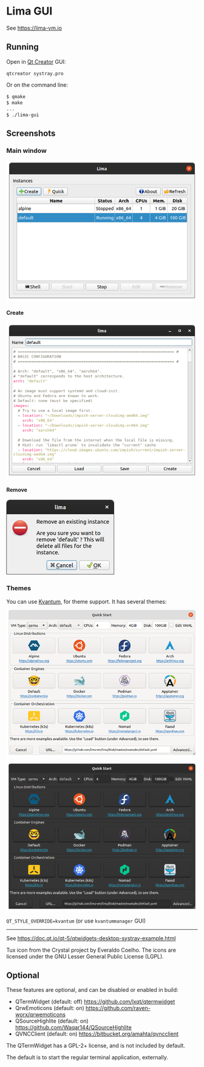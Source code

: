 # Lima GUI

See <https://lima-vm.io>

## Running

Open in [Qt Creator](https://doc.qt.io/qtcreator/) GUI:

```shell
qtcreator systray.pro
```

Or on the command line:

```console
$ qmake
$ make
...
$ ./lima-gui
```

## Screenshots

### Main window

![screenshot](assets/screenshot1.png)

#### Create

![screenshot](assets/screenshot2.png)

#### Remove

![screenshot](assets/screenshot3.png)

### Themes

You can use [Kvantum](https://github.com/tsujan/Kvantum), for theme support.
It has several themes:

![kvantum light](assets/lima-gui-quick-start.light.png)

![kvantum dark](assets/lima-gui-quick-start.dark.png)

`QT_STYLE_OVERRIDE=kvantum` (or use `kvantummanager` GUI)

----

See <https://doc.qt.io/qt-5/qtwidgets-desktop-systray-example.html>

Tux icon from the Crystal project by Everaldo Coelho.
The icons are licensed under the GNU Lesser General Public License (LGPL).

## Optional

These features are optional, and can be disabled or enabled in build:

* QTermWidget (default: off) <https://github.com/lxqt/qtermwidget>
* QrwEmoticons (default: on) <https://github.com/raven-worx/qrwemoticons>
* QSourceHighlite (default: on) <https://github.com/Waqar144/QSourceHighlite>
* QVNCClient (default: on) <https://bitbucket.org/amahta/qvncclient>

The QTermWidget has a GPL-2+ license, and is not included by default.

The default is to start the regular terminal application, externally.
